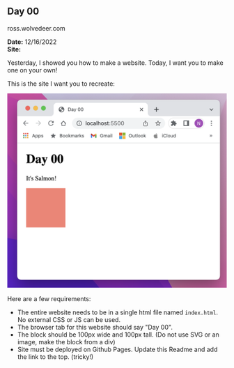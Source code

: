 ## Day 00

ross.wolvedeer.com

**Date:** 12/16/2022  
**Site:**  


Yesterday, I showed you how to make a website. Today, I want you to make one on your own!

This is the site I want you to recreate:

![alt text](./site.png)

Here are a few requirements:
- The entire website needs to be in a single html file named `index.html`. No external CSS or JS can be used.
- The browser tab for this website should say "Day 00".
- The block should be 100px wide and 100px tall. (Do not use SVG or an image, make the block from a div)
- Site must be deployed on Github Pages. Update this Readme and add the link to the top. (tricky!)